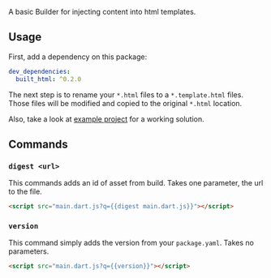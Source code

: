 A basic Builder for injecting content into html templates.

## Usage

First, add a dependency on this package:

```yaml
dev_dependencies:
  built_html: ^0.2.0
```

The next step is to rename your `*.html` files to a `*.template.html` files. Those files will be modified and copied to the original `*.html` location.

Also, take a look at [example project](example/) for a working solution.

## Commands

### `digest <url>`

This commands adds an id of asset from build. Takes one parameter, the url to the file.

```html
<script src="main.dart.js?q={{digest main.dart.js}}"></script>
```

### `version`

This command simply adds the version from your `package.yaml`. Takes no parameters.

```html
<script src="main.dart.js?q={{version}}"></script>
```
